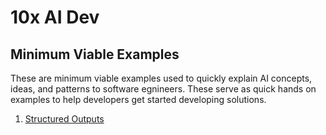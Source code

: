 # 10x AI Dev

## Minimum Viable Examples

These are minimum viable examples used to quickly explain AI concepts, ideas, and patterns to software egnineers. These serve as quick hands on examples to help developers get started developing solutions.

1. [Structured Outputs](./1.%20structured%20outputs/)